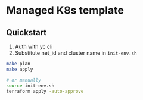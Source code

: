 # Managed K8s template

## Quickstart

1. Auth with yc cli
1. Substitute net_id and cluster name in `init-env.sh`

```bash
make plan
make apply

# or manually
source init-env.sh
terraform apply -auto-approve
```
